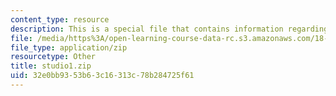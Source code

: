 ```yaml
---
content_type: resource
description: This is a special file that contains information regarding studio 1.
file: /media/https%3A/open-learning-course-data-rc.s3.amazonaws.com/18-05-introduction-to-probability-and-statistics-spring-2014/32e0bb9353b63c16313c78b284725f61_studio1.zip
file_type: application/zip
resourcetype: Other
title: studio1.zip
uid: 32e0bb93-53b6-3c16-313c-78b284725f61
---
```


